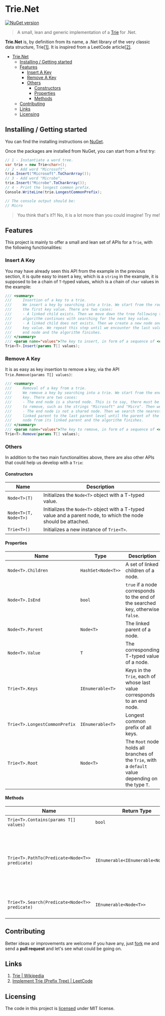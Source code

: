 # Trie.Net

[![NuGet version](https://badge.fury.io/nu/Trie.Net.Standard.svg)](https://badge.fury.io/nu/Trie.Net.Standard)

> A small, lean and generic implementation of a [Trie](https://en.wikipedia.org/w/index.php?title=Trie&oldid=897578302) for .Net.

**Trie.Net** is, by definition from its name, a .Net library of the very classic data structure, Trie[[1]](#links). It is inspired from a LeetCode article[[2]](#links).

- [Trie.Net](#trienet)
  - [Installing / Getting started](#installing--getting-started)
  - [Features](#features)
    - [Insert A Key](#insert-a-key)
    - [Remove A Key](#remove-a-key)
    - [Others](#others)
      - [Constructors](#constructors)
      - [Properties](#properties)
      - [Methods](#methods)
  - [Contributing](#contributing)
  - [Links](#links)
  - [Licensing](#licensing)

## Installing / Getting started

You can find the installing instructions on [NuGet](https://www.nuget.org/packages/Trie.Net.Standard/).

Once the packages are installed from NuGet, you can start from a first try:

```csharp
// 1 - Instantiate a word tree.
var trie = new Trie<char>();
// 2 - Add word "Microsoft".
trie.Insert("Microsoft".ToCharArray());
// 3 - Add word "Microbe".
trie.Insert("Microbe".ToCharArray());
// 4 - Print the longest common prefix.
Console.WriteLine(trie.LongestCommonPrefix);

// The console output should be:
// Micro
```

> You think that's it?! No, it is a lot more than you could imagine! Try me!

## Features

This project is mainly to offer a small and lean set of APIs for a `Trie`, with the following functionalities:

### Insert A Key

You may have already seen this API from the example in the previous section, it is quite easy to insert a key, which is a `string` in the example, it is supposed to be a chain of `T`-typed values, which is a chain of `char` values in the example:

```csharp
/// <summary>
///     Insertion of a key to a trie.
///     We insert a key by searching into a trie. We start from the root and search a linked child, which corresponds to
///     the first key value. There are two cases:
///     - A linked child exists. Then we move down the tree following the linked children to the next child level. The
///     algorithm continues with searching for the next key value.
///     - A linked child does not exists. Then we create a new node and link it with the parent's link matching the current
///     key value. We repeat this step until we encounter the last value of the key, then we mark the current node as an
///     end node and the algorithm finishes.
/// </summary>
/// <param name="values">The key to insert, in form of a sequence of <code>T</code>-typed values.</param>
Trie<T>.Insert(params T[] values);
```

### Remove A Key

It is as easy as key insertion to remove a key, via the API `Trie.Remove(params T[] values)`:

```csharp
/// <summary>
///     Removal of a key from a trie.
///     We remove a key by searching into a trie. We start from the end node, which corresponds to the last value of the
///     key. There are two cases:
///     - The end node is a shared node. This is to say, there must be at least one other key that is prefixed by the key
///     to remove, such as the strings "Microsoft" and "Micro". Then we just remove the end mark of the current node.
///     - The end node is not a shared node. Then we search the nearest shared parent by moving up the tree following the
///     linked parent to the last parent level until the parent of the node has more than one child, then we remove the
///     node from its linked parent and the algorithm finishes.
/// </summary>
/// <param name="values">The key to remove, in form of a sequence of <code>T</code>-typed values.</param>
Trie<T>.Remove(params T[] values);
```

### Others

In addition to the two main functionalities above, there are also other APIs that could help us develop with a `Trie`:

#### Constructors

| Name                  | Description                                                                                                    |
| --------------------- | -------------------------------------------------------------------------------------------------------------- |
| `Node<T>(T)`          | Initializes the `Node<T>` object with a T-typed value.                                                         |
| `Node<T>(T, Node<T>)` | Initializes the `Node<T>` object with a T-typed value and a parent node, to which the node should be attached. |
| `Trie<T>()`           | Initializes a new instance of `Trie<T>`.                                                                       |

#### Properties

| Name                          | Type               | Description                                                                                         |
| ----------------------------- | ------------------ | --------------------------------------------------------------------------------------------------- |
| `Node<T>.Children`            | `HashSet<Node<T>>` | A set of linked children of a node.                                                                 |
| `Node<T>.IsEnd`               | `bool`             | `true` if a node corresponds to the end of the searched key, otherwise `false`.                     |
| `Node<T>.Parent`              | `Node<T>`          | The linked parent of a node.                                                                        |
| `Node<T>.Value`               | `T`                | The corresponding T-typed value of a node.                                                          |
| `Trie<T>.Keys`                | `IEnumerable<T>`   | Keys in the `Trie`, each of whose last value corresponds to an end node.                            |
| `Trie<T>.LongestCommonPrefix` | `IEnumerable<T>`   | Longest common prefix of all keys.                                                                  |
| `Trie<T>.Root`                | `Node<T>`          | The `Root` node holds all branches of the `Trie`, with a `default` value depending on the type `T`. |

#### Methods

| Name                                           | Return Type                         | Description                                                                                                                                                                                                                        |
| ---------------------------------------------- | ----------------------------------- | ---------------------------------------------------------------------------------------------------------------------------------------------------------------------------------------------------------------------------------- |
| `Trie<T>.Contains(params T[] values)`          | `bool`                              | Checks the existence of a key.                                                                                                                                                                                                     |
| `Trie<T>.PathTo(Predicate<Node<T>> predicate)` | `IEnumerable<IEnumerable<Node<T>>>` | Returns a list of path from the `Root` to a predicable node. The parameter `predicate` is a [`Predicate<Node<T>>`](https://docs.microsoft.com/en-us/dotnet/api/system.predicate-1) defining the criteria to predicate a `Node<T>`. |
| `Trie<T>.Search(Predicate<Node<T>> predicate)` | `IEnumerable<Node<T>>`              | Returns a list of node that satisfies the criteria of predicable node.                                                                                                                                                             |

## Contributing

Better ideas or improvements are welcome if you have any, just [fork](https://github.com/jingkecn/Trie.Net/fork) me and send a **pull request** and let's see what could be going on.

## Links

1. [Trie | Wikipedia](https://en.wikipedia.org/w/index.php?title=Trie&oldid=897578302)
2. [Implement Trie (Prefix Tree) | LeetCode](https://leetcode.com/articles/implement-trie-prefix-tree/)

## Licensing

The code in this project is [licensed](LICENSE) under MIT license.
